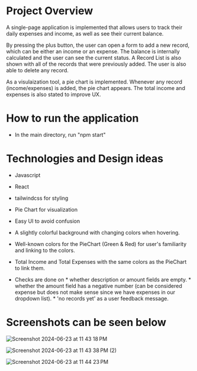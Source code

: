 # Project Overview
A single-page application is implemented that allows users to track their daily expenses and income, as well as see their current balance.

By pressing the plus button, the user can open a form to add a new record, which can be either an income or an expense. The balance is internally calculated and the user can see the current status.
A Record List is also shown with all of the records that were previously added.
The user is also able to delete any record.

As a visulaization tool, a pie chart is implemented. Whenever any record (income/expenses) is added, the pie chart appears. 
The total income and expenses is also stated to improve UX.


# How to run the application
- In the main directory, run "npm start"

# Technologies and Design ideas
- Javascript
- React
- tailwindcss for styling

- Pie Chart for visualization
- Easy UI to avoid confusion
- A slightly colorful background with changing colors when hovering.
- Well-known colors for the PieChart (Green & Red) for user's familiarity and linking to the colors.
- Total Income and Total Expenses with the same colors as the PieChart to link them.
- Checks are done on 
      * whether description or amount fields are empty.
      * whether the amount field has a negative number (can be considered expense but does not make sense since we have expenses in our dropdown list).
      * 'no records yet' as a user feedback message.


# Screenshots can be seen below


![Screenshot 2024-06-23 at 11 43 18 PM](https://github.com/DaliaMedhat/Budget-Tracker/assets/47298390/371e8a33-4037-4800-ba8e-e768c6340260)

![Screenshot 2024-06-23 at 11 43 38 PM (2)](https://github.com/DaliaMedhat/Budget-Tracker/assets/47298390/d08ec8f3-c674-4a70-bcf7-c85eb19b0b71)

![Screenshot 2024-06-23 at 11 44 23 PM](https://github.com/DaliaMedhat/Budget-Tracker/assets/47298390/13f8d3e4-0531-4828-8f1f-8471743c580c)
